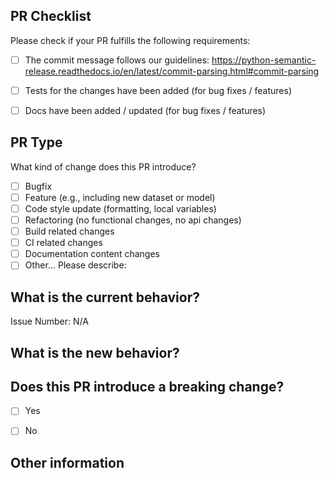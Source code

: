 ## PR Checklist
Please check if your PR fulfills the following requirements:

- [ ] The commit message follows our guidelines: https://python-semantic-release.readthedocs.io/en/latest/commit-parsing.html#commit-parsing
- [ ] Tests for the changes have been added (for bug fixes / features)
- [ ] Docs have been added / updated (for bug fixes / features)


## PR Type
What kind of change does this PR introduce?

<!-- Please check the one that applies to this PR using "x". -->

- [ ] Bugfix
- [ ] Feature (e.g., including new dataset or model)
- [ ] Code style update (formatting, local variables)
- [ ] Refactoring (no functional changes, no api changes)
- [ ] Build related changes
- [ ] CI related changes
- [ ] Documentation content changes
- [ ] Other... Please describe:

## What is the current behavior?
<!-- Please describe the current behavior that you are modifying, or link to a relevant issue. -->

Issue Number: N/A


## What is the new behavior?


## Does this PR introduce a breaking change?

- [ ] Yes
- [ ] No


<!-- 
If this PR contains a breaking change, please describe the impact and migration path for existing applications below. 
Note also that the commit message footer must include "BREAKING CHANGE:" followed by a brief summary.
-->


## Other information
